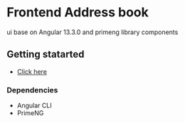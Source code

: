# Frontend Address book

ui base on Angular 13.3.0 and primeng library components

## Getting statarted

* [Click here](https://github.com/jcapellanvasquez/AddressBook#getting-started)

### Dependencies 
* Angular CLI
* PrimeNG
